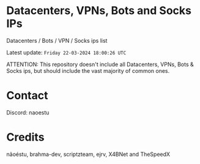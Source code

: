 # Datacenters, VPNs, Bots and Socks IPs
 
Datacenters / Bots / VPN / Socks ips list

Latest update: `Friday 22-03-2024 18:00:26 UTC` 

ATTENTION: This repository doesn't include all Datacenters, VPNs, Bots & Socks ips, 
but should include the vast majority of common ones.

# Contact
Discord: naoestu

# Credits
nãoéstu, brahma-dev, scriptzteam, ejrv, X4BNet and TheSpeedX
